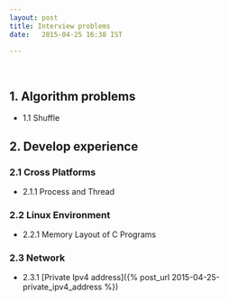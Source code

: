 ```yaml
---
layout: post
title: Interview problems
date:   2015-04-25 16:38 IST

---
```


<br>

## 1. Algorithm problems

* 1.1 Shuffle 

## 2. Develop experience

### 2.1 Cross Platforms

* 2.1.1 Process and Thread

### 2.2 Linux Environment

* 2.2.1 Memory Layout of C Programs

### 2.3 Network

* 2.3.1 [Private Ipv4 address]({% post_url 2015-04-25-private_ipv4_address %})


